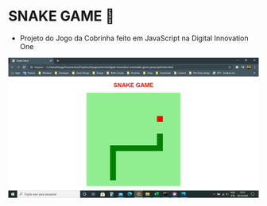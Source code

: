 # SNAKE GAME 🐍

- Projeto do Jogo da Cobrinha feito em JavaScript na Digital Innovation One

![Print Screen do Projeto Finalizado](https://github.com/thyagosantorini/digital-innovation-one/blob/main/snake-game-javascript/print-screen.png)
